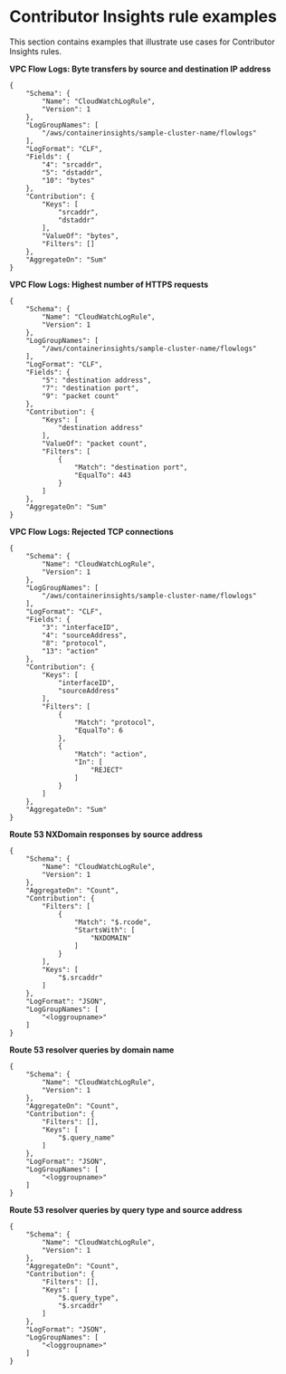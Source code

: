 # Contributor Insights rule examples<a name="ContributorInsights-Rule-Examples"></a>

This section contains examples that illustrate use cases for Contributor Insights rules\.

**VPC Flow Logs: Byte transfers by source and destination IP address**

```
{
    "Schema": {
        "Name": "CloudWatchLogRule",
        "Version": 1
    },
    "LogGroupNames": [
        "/aws/containerinsights/sample-cluster-name/flowlogs"
    ],
    "LogFormat": "CLF",
    "Fields": {
        "4": "srcaddr",
        "5": "dstaddr",
        "10": "bytes"
    },
    "Contribution": {
        "Keys": [
            "srcaddr",
            "dstaddr"
        ],
        "ValueOf": "bytes",
        "Filters": []
    },
    "AggregateOn": "Sum"
}
```

**VPC Flow Logs: Highest number of HTTPS requests**

```
{
    "Schema": {
        "Name": "CloudWatchLogRule",
        "Version": 1
    },
    "LogGroupNames": [
        "/aws/containerinsights/sample-cluster-name/flowlogs"
    ],
    "LogFormat": "CLF",
    "Fields": {
        "5": "destination address",
        "7": "destination port",
        "9": "packet count"
    },
    "Contribution": {
        "Keys": [
            "destination address"
        ],
        "ValueOf": "packet count",
        "Filters": [
            {
                "Match": "destination port",
                "EqualTo": 443
            }
        ]
    },
    "AggregateOn": "Sum"
}
```

**VPC Flow Logs: Rejected TCP connections**

```
{
    "Schema": {
        "Name": "CloudWatchLogRule",
        "Version": 1
    },
    "LogGroupNames": [
        "/aws/containerinsights/sample-cluster-name/flowlogs"
    ],
    "LogFormat": "CLF",
    "Fields": {
        "3": "interfaceID",
        "4": "sourceAddress",
        "8": "protocol",
        "13": "action"
    },
    "Contribution": {
        "Keys": [
            "interfaceID",
            "sourceAddress"
        ],
        "Filters": [
            {
                "Match": "protocol",
                "EqualTo": 6
            },
            {
                "Match": "action",
                "In": [
                    "REJECT"
                ]
            }
        ]
    },
    "AggregateOn": "Sum"
}
```

**Route 53 NXDomain responses by source address**

```
{
    "Schema": {
        "Name": "CloudWatchLogRule",
        "Version": 1
    },
    "AggregateOn": "Count",
    "Contribution": {
        "Filters": [
            {
                "Match": "$.rcode",
                "StartsWith": [
                    "NXDOMAIN"
                ]
            }
        ],
        "Keys": [
            "$.srcaddr"
        ]
    },
    "LogFormat": "JSON",
    "LogGroupNames": [
        "<loggroupname>"
    ]
}
```

**Route 53 resolver queries by domain name**

```
{
    "Schema": {
        "Name": "CloudWatchLogRule",
        "Version": 1
    },
    "AggregateOn": "Count",
    "Contribution": {
        "Filters": [],
        "Keys": [
            "$.query_name"
        ]
    },
    "LogFormat": "JSON",
    "LogGroupNames": [
        "<loggroupname>"
    ]
}
```

**Route 53 resolver queries by query type and source address**

```
{
    "Schema": {
        "Name": "CloudWatchLogRule",
        "Version": 1
    },
    "AggregateOn": "Count",
    "Contribution": {
        "Filters": [],
        "Keys": [
            "$.query_type",
            "$.srcaddr"
        ]
    },
    "LogFormat": "JSON",
    "LogGroupNames": [
        "<loggroupname>"
    ]
}
```